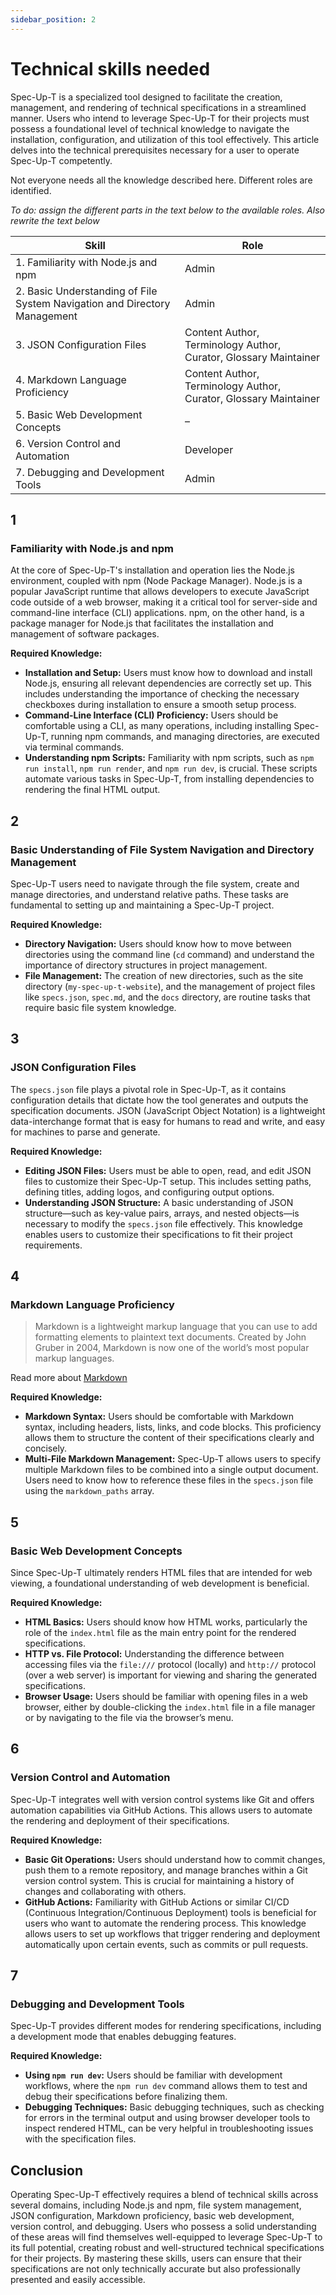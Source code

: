 ```yaml
---
sidebar_position: 2
---
```


# Technical skills needed

Spec-Up-T is a specialized tool designed to facilitate the creation, management, and rendering of technical specifications in a streamlined manner. Users who intend to leverage Spec-Up-T for their projects must possess a foundational level of technical knowledge to navigate the installation, configuration, and utilization of this tool effectively. This article delves into the technical prerequisites necessary for a user to operate Spec-Up-T competently.

Not everyone needs all the knowledge described here. Different roles are identified.

*To do: assign the different parts in the text below to the available roles. Also rewrite the text below*

| Skill  | Role |
|----------|-------------|
| 1. Familiarity with Node.js and npm |   Admin          |
| 2. Basic Understanding of File System Navigation and Directory Management | Admin |
| 3. JSON Configuration Files | Content Author, Terminology Author, Curator, Glossary Maintainer |
| 4. Markdown Language Proficiency | Content Author, Terminology Author, Curator, Glossary Maintainer |
| 5. Basic Web Development Concepts | – |
| 6. Version Control and Automation | Developer |
| 7. Debugging and Development Tools | Admin |


## 1

### Familiarity with Node.js and npm

At the core of Spec-Up-T's installation and operation lies the Node.js environment, coupled with npm (Node Package Manager). Node.js is a popular JavaScript runtime that allows developers to execute JavaScript code outside of a web browser, making it a critical tool for server-side and command-line interface (CLI) applications. npm, on the other hand, is a package manager for Node.js that facilitates the installation and management of software packages.

**Required Knowledge:**

- **Installation and Setup:** Users must know how to download and install Node.js, ensuring all relevant dependencies are correctly set up. This includes understanding the importance of checking the necessary checkboxes during installation to ensure a smooth setup process.
- **Command-Line Interface (CLI) Proficiency:** Users should be comfortable using a CLI, as many operations, including installing Spec-Up-T, running npm commands, and managing directories, are executed via terminal commands.
- **Understanding npm Scripts:** Familiarity with npm scripts, such as `npm run install`, `npm run render`, and `npm run dev`, is crucial. These scripts automate various tasks in Spec-Up-T, from installing dependencies to rendering the final HTML output.

## 2

### Basic Understanding of File System Navigation and Directory Management

Spec-Up-T users need to navigate through the file system, create and manage directories, and understand relative paths. These tasks are fundamental to setting up and maintaining a Spec-Up-T project.

**Required Knowledge:**

- **Directory Navigation:** Users should know how to move between directories using the command line (`cd` command) and understand the importance of directory structures in project management.
- **File Management:** The creation of new directories, such as the site directory (`my-spec-up-t-website`), and the management of project files like `specs.json`, `spec.md`, and the `docs` directory, are routine tasks that require basic file system knowledge.

## 3

### JSON Configuration Files

The `specs.json` file plays a pivotal role in Spec-Up-T, as it contains configuration details that dictate how the tool generates and outputs the specification documents. JSON (JavaScript Object Notation) is a lightweight data-interchange format that is easy for humans to read and write, and easy for machines to parse and generate.

**Required Knowledge:**

- **Editing JSON Files:** Users must be able to open, read, and edit JSON files to customize their Spec-Up-T setup. This includes setting paths, defining titles, adding logos, and configuring output options.
- **Understanding JSON Structure:** A basic understanding of JSON structure—such as key-value pairs, arrays, and nested objects—is necessary to modify the `specs.json` file effectively. This knowledge enables users to customize their specifications to fit their project requirements.

## 4

### Markdown Language Proficiency

> Markdown is a lightweight markup language that you can use to add formatting elements to plaintext text documents. Created by John Gruber in 2004, Markdown is now one of the world’s most popular markup languages.

Read more about [Markdown](https://www.markdownguide.org/getting-started/)

**Required Knowledge:**

- **Markdown Syntax:** Users should be comfortable with Markdown syntax, including headers, lists, links, and code blocks. This proficiency allows them to structure the content of their specifications clearly and concisely.
- **Multi-File Markdown Management:** Spec-Up-T allows users to specify multiple Markdown files to be combined into a single output document. Users need to know how to reference these files in the `specs.json` file using the `markdown_paths` array.

## 5

### Basic Web Development Concepts

Since Spec-Up-T ultimately renders HTML files that are intended for web viewing, a foundational understanding of web development is beneficial.

**Required Knowledge:**

- **HTML Basics:** Users should know how HTML works, particularly the role of the `index.html` file as the main entry point for the rendered specifications.
- **HTTP vs. File Protocol:** Understanding the difference between accessing files via the `file:///` protocol (locally) and `http://` protocol (over a web server) is important for viewing and sharing the generated specifications.
- **Browser Usage:** Users should be familiar with opening files in a web browser, either by double-clicking the `index.html` file in a file manager or by navigating to the file via the browser’s menu.

## 6

### Version Control and Automation

Spec-Up-T integrates well with version control systems like Git and offers automation capabilities via GitHub Actions. This allows users to automate the rendering and deployment of their specifications.

**Required Knowledge:**

- **Basic Git Operations:** Users should understand how to commit changes, push them to a remote repository, and manage branches within a Git version control system. This is crucial for maintaining a history of changes and collaborating with others.
- **GitHub Actions:** Familiarity with GitHub Actions or similar CI/CD (Continuous Integration/Continuous Deployment) tools is beneficial for users who want to automate the rendering process. This knowledge allows users to set up workflows that trigger rendering and deployment automatically upon certain events, such as commits or pull requests.

## 7

### Debugging and Development Tools

Spec-Up-T provides different modes for rendering specifications, including a development mode that enables debugging features.

**Required Knowledge:**

- **Using `npm run dev`:** Users should be familiar with development workflows, where the `npm run dev` command allows them to test and debug their specifications before finalizing them.
- **Debugging Techniques:** Basic debugging techniques, such as checking for errors in the terminal output and using browser developer tools to inspect rendered HTML, can be very helpful in troubleshooting issues with the specification files.

## Conclusion

Operating Spec-Up-T effectively requires a blend of technical skills across several domains, including Node.js and npm, file system management, JSON configuration, Markdown proficiency, basic web development, version control, and debugging. Users who possess a solid understanding of these areas will find themselves well-equipped to leverage Spec-Up-T to its full potential, creating robust and well-structured technical specifications for their projects. By mastering these skills, users can ensure that their specifications are not only technically accurate but also professionally presented and easily accessible.
